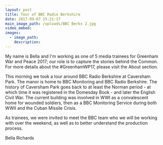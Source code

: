 ```yaml
---
layout: post
title: Tour of BBC Radio Berkshire
date: 2017-09-07 15:21:17
main_image_path: /uploads/BBC Berks 2.jpg
video_embed:
images:
  - image_path:
    description:
---
```



My name is Bella and I'm working as one of 5 media trainees for Greenham War and Peace 2017; our role is to capture the stories behind the Common. For more details about the #GreenhamWP17, please visit the About section.

This morning we took a tour around BBC Radio Berkshire at Caversham Park. The manor is home to BBC Monitoring and BBC Radio Berkshire. The history of Caversham Park goes back to at least the Norman period - at which time it was registered in the Domesday Book - and later the English Civil War. The current building was involved in WWI as a convalescent home for wounded soldiers, then as a BBC Monitoring Service during both WWII and the Cuban Missile Crisis.

As trainees, we were invited to meet the BBC team who we will be working with over the weekend, as well as to better understand the production process.&nbsp;

Bella Richards